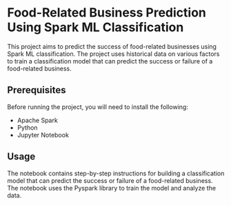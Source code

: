 # Food-Related Business Prediction Using Spark ML Classification
This project aims to predict the success of food-related businesses using Spark ML classification. The project uses historical data on various factors to train a classification model that can predict the success or failure of a food-related business.

## Prerequisites
Before running the project, you will need to install the following:

- Apache Spark
- Python
- Jupyter Notebook


## Usage
The notebook contains step-by-step instructions for building a classification model that can predict the success or failure of a food-related business. The notebook uses the Pyspark library to train the model and analyze the data.
